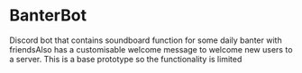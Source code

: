 # BanterBot
Discord bot that contains soundboard function for some daily banter with friendsAlso has a customisable welcome message to welcome new users to a server. This is a base prototype so the functionality is limited
